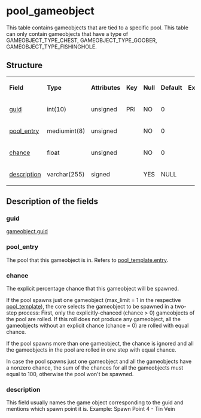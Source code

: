 # pool\_gameobject

This table contains gameobjects that are tied to a specific pool.
This table can only contain gameobjects that have a type of GAMEOBJECT\_TYPE\_CHEST, GAMEOBJECT\_TYPE\_GOOBER, GAMEOBJECT\_TYPE\_FISHINGHOLE.

## Structure

<table>
<colgroup>
<col width="12%" />
<col width="12%" />
<col width="12%" />
<col width="12%" />
<col width="12%" />
<col width="12%" />
<col width="12%" />
<col width="12%" />
</colgroup>
<tbody>
<tr>
<td><p><strong>Field</strong></p></td>
<td><p><strong>Type</strong></p></td>
<td><p><strong>Attributes</strong></p></td>
<td><p><strong>Key</strong></p></td>
<td><p><strong>Null</strong></p></td>
<td><p><strong>Default</strong></p></td>
<td><p><strong>Extra</strong></p></td>
<td><p><strong>Comment</strong></p></td>
</tr>
<tr>
<td><p><a href="#guid">guid</a></p></td>
<td><p>int(10)</p></td>
<td><p>unsigned</p></td>
<td><p>PRI</p></td>
<td><p>NO</p></td>
<td><p>0</p></td>
<td><p> </p></td>
<td><p> </p></td>
</tr>
<tr>
<td><p><a href="#pool_entry">pool_entry</a></p></td>
<td><p>mediumint(8)</p></td>
<td><p>unsigned</p></td>
<td><p> </p></td>
<td><p>NO</p></td>
<td><p>0</p></td>
<td><p> </p></td>
<td><p> </p></td>
</tr>
<tr>
<td><p><a href="#chance">chance</a></p></td>
<td><p>float</p></td>
<td><p>unsigned</p></td>
<td><p> </p></td>
<td><p>NO</p></td>
<td><p>0</p></td>
<td><p> </p></td>
<td><p> </p></td>
</tr>
<tr>
<td><p><a href="#description">description</a></p></td>
<td><p>varchar(255)</p></td>
<td><p>signed</p></td>
<td><p> </p></td>
<td><p>YES</p></td>
<td><p>NULL</p></td>
<td><p> </p></td>
<td><p> </p></td>
</tr>
</tbody>
</table>

## Description of the fields

### guid

[gameobject.guid](gameobject.md#guid)

### pool\_entry

The pool that this gameobject is in. Refers to [pool\_template.entry](pool_template.md#entry).

### chance

The explicit percentage chance that this gameobject will be spawned.

If the pool spawns just one gameobject (max\_limit = 1 in the respective [pool\_template](pool_template.md)), the core selects the gameobject to be spawned in a two-step process: First, only the explicitly-chanced (chance &gt; 0) gameobjects of the pool are rolled. If this roll does not produce any gameobject, all the gameobjects without an explicit chance (chance = 0) are rolled with equal chance.

If the pool spawns more than one gameobject, the chance is ignored and all the gameobjects in the pool are rolled in one step with equal chance.

In case the pool spawns just one gameobject and all the gameobjects have a nonzero chance, the sum of the chances for all the gameobjects must equal to 100, otherwise the pool won't be spawned.

### description

This field usually names the game object corresponding to the guid and mentions which spawn point it is. Example: Spawn Point 4 - Tin Vein
